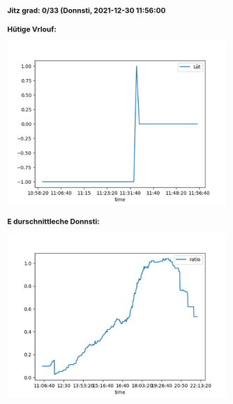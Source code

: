 ### Jitz grad: 0/33 (Donnsti, 2021-12-30 11:56:00

### Hütige Vrlouf:
![Graph](Today.png)

### E durschnittleche Donnsti:
![Graph](Donnsti.png)